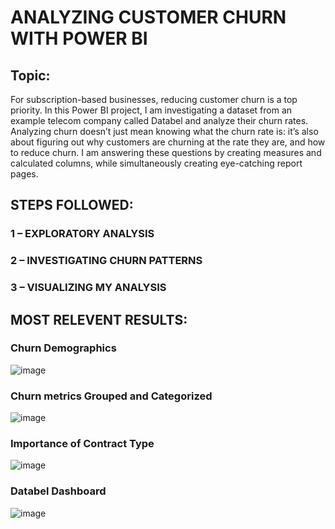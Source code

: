 # ANALYZING CUSTOMER CHURN WITH POWER BI

## Topic:
For subscription-based businesses, reducing customer churn is a top priority. In this Power BI project, I am investigating a dataset from an example telecom company called Databel and analyze their churn rates. Analyzing churn doesn’t just mean knowing what the churn rate is: it’s also about figuring out why customers are churning at the rate they are, and how to reduce churn. I am answering these questions by creating measures and calculated columns, while simultaneously creating eye-catching report pages.

## STEPS FOLLOWED:    
### 1 – EXPLORATORY ANALYSIS
### 2 – INVESTIGATING CHURN PATTERNS
### 3 – VISUALIZING MY ANALYSIS


## MOST RELEVENT RESULTS:

### Churn Demographics
![image](https://github.com/user-attachments/assets/03597289-5d0e-4b87-8c25-af3ee07af98b)

### Churn metrics Grouped and Categorized
![image](https://github.com/user-attachments/assets/2219cdc7-9d4c-4b95-a785-98f6e2451eff)

### Importance of Contract Type
![image](https://github.com/user-attachments/assets/398ee1f1-0e83-4a6a-92ae-b6092dff34a4)

### Databel Dashboard
![image](https://github.com/user-attachments/assets/76624c9f-53b5-4080-a306-1e215baec098)




